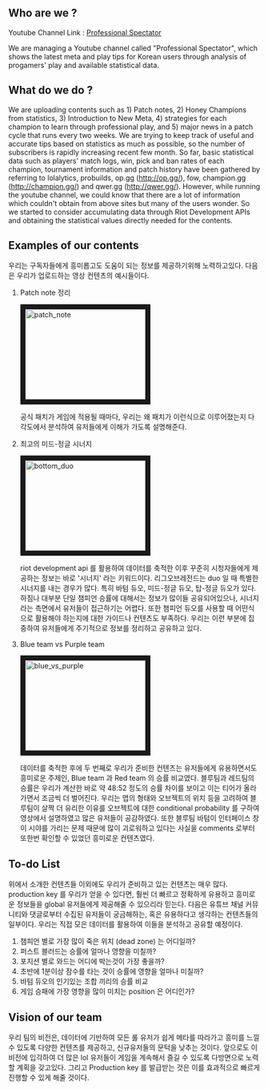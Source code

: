 
## Who are we ?
Youtube Channel Link : [Professional Spectator](https://www.youtube.com/channel/UCqI5lyTpC79pOy2D-VXAMdA?view_as=subscriber)

We are managing a Youtube channel called "Professional Spectator", which shows the latest meta and play tips for Korean users through analysis of progamers' play and available statistical data.


## What do we do ? 
We are uploading contents such as 1) Patch notes, 2) Honey Champions from statistics, 3) Introduction to New Meta, 4) strategies for each champion to learn through professional play, and 5) major news in a patch cycle that runs every two weeks. We are trying to keep track of useful and accurate tips based on statistics as much as possible, so the number of subscribers is rapidly increasing recent few month. So far, basic statistical data such as players' match logs, win, pick and ban rates of each champion, tournament information and patch history have been gathered by referring to lolalytics, probuilds, op.gg (http://op.gg/), fow, champion.gg (http://champion.gg/) and qwer.gg (http://qwer.gg/). However, while running the youtube channel, we could know that there are a lot of information which couldn't obtain from above sites but many of the users wonder. So we started to consider accumulating data through Riot Development APIs and obtaining the statistical values directly needed for the contents.


## Examples of our contents

우리는 구독자들에게 흥미롭고도 도움이 되는 정보를 제공하기위해 노력하고있다. 다음은 우리가 업로드하는 영상 컨텐츠의 예시들이다. 

1. Patch note 정리
    
    <a href="http://www.youtube.com/watch?feature=player_embedded&v=YOUTUBE_VIDEO_ID_HERE
    " target="_blank"><img src="http://img.youtube.com/vi/o9zjPn9g-rs/0.jpg" 
    alt="patch_note" width="240" height="180" border="10" /></a>

    공식 패치가 게임에 적용될 때마다, 우리는 왜 패치가 이런식으로 이루어졌는지 다각도에서 분석하여 유저들에게 이해가 가도록 설명해준다. 
1. 최고의 미드-정글 시너지
    
    <a href="http://www.youtube.com/watch?feature=player_embedded&v=zDC5xRsWAY4
    " target="_blank"><img src="http://img.youtube.com/vi/zDC5xRsWAY4/0.jpg" 
    alt="bottom_duo" width="240" height="180" border="10" /></a>

    riot development api 를 활용하여 데이터를 축적한 이후 꾸준히 시청자들에게 제공하는 정보는 바로 '시너지' 라는 키워드이다. 리그오브레전드는 duo 일 때 특별한 시너지를 내는 경우가 많다. 특히 바텀 듀오, 미드-정글 듀오, 탑-정글 듀오가 있다. 하짐나 대부분 단일 챔피언 승률에 대해서는 정보가 많이들 공유되어있으나, 시너지라는 측면에서 유저들이 접근하기는 어렵다. 또한 챔피언 듀오를 사용할 때 어떤식으로 활용해야 하는지에 대한 가이드나 컨텐츠도 부족하다. 우리는 이런 부분에 집중하여 유저들에게 주기적으로 정보를 정리하고 공유하고 있다. 
1. Blue team vs Purple team
    
    <a href="http://www.youtube.com/watch?feature=player_embedded&v=YOUTUBE_VIDEO_ID_HERE
    " target="_blank"><img src="http://img.youtube.com/vi/7ei1fw6pp2U/0.jpg" 
    alt="blue_vs_purple" width="240" height="180" border="10" /></a>

    데이터를 축적한 후에 두 번째로 우리가 준비한 컨텐츠는 유저들에게 유용하면서도 흥미로운 주제인, Blue team 과 Red team 의 승률 비교였다. 블루팀과 레드팀의 승률은 우리가 계산한 바로 약 48:52 정도의 승률 차이를 보이고 이는 티어가 올라가면서 조금씩 더 벌어진다. 우리는 맵의 형태와 오브젝트의 위치 등을 고려하여 블루팀이 살짝 더 유리한 이유를 오브젝트에 대한 conditional probability 를 구하여 영상에서 설명하였고 많은 유저들이 공감하였다. 또한 블루팀 바텀이 인터페이스 창이 시야를 가리는 문제 때문에 많이 괴로워하고 있다는 사실을 comments 로부터 또한번 확인할 수 있었던 흥미로운 컨텐츠였다. 

## To-do List

위에서 소개한 컨텐츠들 이외에도 우리가 준비하고 있는 컨텐츠는 매우 많다. production key 를 우리가 얻을 수 있다면, 훨씬 더 빠르고 정확하게 유용하고 흥미로운 정보들을 global 유저들에게 제공해줄 수 있으리라 믿는다. 다음은 유튜브 채널 커뮤니티와 댓글로부터 수집된 유저들이 궁금해하는, 혹은 유용하다고 생각하는 컨텐츠들의 일부이다. 우리는 직접 모은 데이터를 활용하여 이들을 분석하고 공유할 예정이다.

1. 챔피언 별로 가장 많이 죽은 위치 (dead zone) 는 어디일까?
2. 퍼스트 블러드는 승률에 얼마나 영향을 미칠까?
3. 포지션 별로 와드는 어디에 박는것이 가장 좋을까?
4. 초반에 1분이상 잠수를 타는 것이 승률에 영향을 얼마나 미칠까?
5. 바텀 듀오의 인기있는 조합 끼리의 승률 비교
6. 게임 승패에 가장 영향을 많이 미치는 position 은 어디인가?

## Vision of our team

우리 팀의 비전은, 데이터에 기반하여 모든 롤 유저가 쉽게 메타를 따라가고 흥미를 느낄 수 있도록 다양한 컨텐츠를 제공하고, 신규유저들의 문턱을 낮추는 것이다. 앞으로도 이 비전에 입각하여 더 많은 lol 유저들이 게임을 계속해서 즐길 수 있도록 다방면으로 노력할 계획을 갖고있다. 그리고 Production key 를 발급받는 것은 이를 효과적으로 빠르게 진행할 수 있게 해줄 것이다.

